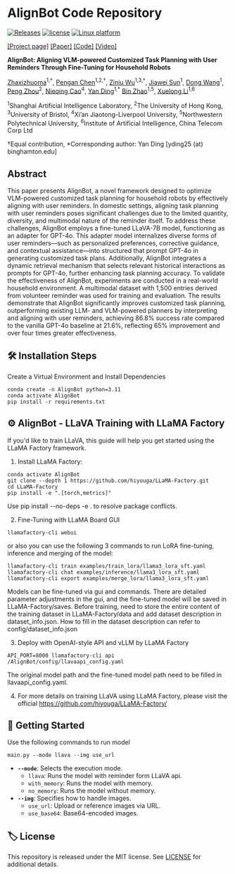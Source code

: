 # AlignBot Code Repository

[![Releases](https://img.shields.io/github/release/Zhefan-Xu/CERLAB-UAV-Autonomy.svg)]([https://github.com/Zhefan-Xu/CERLAB-UAV-Autonomy/releases](https://github.com/zxzm-zak/AlignBot/blob/main/README.md))
[![license](https://img.shields.io/badge/License-MIT-green.svg)](https://opensource.org/licenses/MIT) 
[![Linux platform](https://img.shields.io/badge/platform-linux--64-orange.svg)](https://releases.ubuntu.com/20.04/)

[[Project page]](https://yding25.com/AlignBot/)
[[Paper]](https://arxiv.org/pdf/2409.11905)
[[Code]](https://github.com/zxzm-zak/AlignBot)
[[Video]](https://yding25.com/AlignBot/assets/images/0922video.mp4)

**AlignBot: Aligning VLM-powered Customized Task Planning with User Reminders Through Fine-Tuning for Household Robots**

[Zhaxizhuoma]()<sup>1,†</sup>,
[Pengan Chen]()<sup>1,2,†</sup>,
[Ziniu Wu]()<sup>1,3,†</sup>,
[Jiawei Sun]()<sup>1</sup>,
[Dong Wang]()<sup>1</sup>,
[Peng Zhou]()<sup>2</sup>,
[Nieqing Cao]()<sup>4</sup>,
[Yan Ding]()<sup>1,*</sup>
[Bin Zhao]()<sup>1,5</sup>,
[Xuelong Li]()<sup>1,6</sup>

<sup>1</sup>Shanghai Artificial Intelligence Laboratory,
<sup>2</sup>The University of Hong Kong,
<sup>3</sup>University of Bristol, 
<sup>4</sup>Xi’an Jiaotong-Liverpool University,
<sup>5</sup>Northwestern Polytechnical University, 
<sup>6</sup>Institute of Artificial Intelligence, China Telecom Corp Ltd

†Equal contribution, *Corresponding author: Yan Ding [yding25 (at) binghamton.edu]

## Abstract

This paper presents AlignBot, a novel framework designed to optimize VLM-powered customized task planning for household robots by effectively aligning with user reminders. In domestic settings, aligning task planning with user reminders poses significant challenges due to the limited quantity, diversity, and multimodal nature of the reminder itself. To address these challenges, AlignBot employs a fine-tuned LLaVA-7B model, functioning as an adapter for GPT-4o. This adapter model internalizes diverse forms of user reminders—such as personalized preferences, corrective guidance, and contextual assistance—into structured that prompt GPT-4o in generating customized task plans. Additionally, AlignBot integrates a dynamic retrieval mechanism that selects relevant historical interactions as prompts for GPT-4o, further enhancing task planning accuracy. To validate the effectiveness of AlignBot, experiments are conducted in a real-world household environment. A multimodal dataset with 1,500 entries derived from volunteer reminder was used for training and evaluation. The results demonstrate that AlignBot significantly improves customized task planning, outperforming existing LLM- and VLM-powered planners by interpreting and aligning with user reminders, achieving 86.8% success rate compared to the vanilla GPT-4o baseline at 21.6%, reflecting 65% improvement and over four times greater effectiveness.


## 🛠️ Installation Steps

Create a Virtual Environment and Install Dependencies
```
conda create -n AlignBot python=3.11
conda activate AlignBot
pip install -r requirements.txt
```

## ⚙️ AlignBot - LLaVA Training with LLaMA Factory
If you'd like to train LLaVA, this guide will help you get started using the LLaMA Factory framework. 
1. Install LLaMA Factory:
```
conda activate AlignBot
git clone --depth 1 https://github.com/hiyouga/LLaMA-Factory.git
cd LLaMA-Factory
pip install -e ".[torch,metrics]"
```
Use pip install --no-deps -e . to resolve package conflicts.

2. Fine-Tuning with LLaMA Board GUI
```
llamafactory-cli webui
```
or also you can use the following 3 commands to run LoRA fine-tuning, inference and merging of the model:
```
llamafactory-cli train examples/train_lora/llama3_lora_sft.yaml
llamafactory-cli chat examples/inference/llama3_lora_sft.yaml
llamafactory-cli export examples/merge_lora/llama3_lora_sft.yaml
```
Models can be fine-tuned via gui and commands. There are detailed parameter adjustments in the gui, and the fine-tuned model will be saved in LLaMA-Factory/saves. Before training, need to store the entire content of the training dataset in LLaMA-Factory/data and add dataset description in dataset_info.json. How to fill in the dataset description can refer to config/dataset_info.json

3. Deploy with OpenAI-style API and vLLM by LLaMA Factory
```
API_PORT=8000 llamafactory-cli api /AlignBot/config/llavaapi_config.yaml
```
The original model path and the fine-tuned model path need to be filled in llavaapi_config.yaml.

4. For more details on training LLaVA using LLaMA Factory, please visit the official https://github.com/hiyouga/LLaMA-Factory/

## 🦾 Getting Started
Use the following commands to run model
```
main.py --mode llava --img use_url
```
- **`--mode`**: Selects the execution mode.
    - `llava`: Runs the model with reminder form LLaVA api.
    - `with_memory`: Runs the model with memory.
    - `no_memory`: Runs the model without memory.
- **`--img`**: Specifies how to handle images.
    - `use_url`: Upload or reference images via URL.
    - `use_base64`: Base64-encoded images.


## 🏷️ License
This repository is released under the MIT license. See [LICENSE](LICENSE) for additional details.
